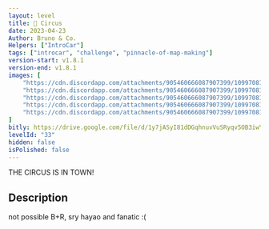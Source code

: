 ```yaml
---
layout: level
title: 🎪 Circus
date: 2023-04-23
Author: Bruno & Co.
Helpers: ["IntroCar"]
tags: ["introcar", "challenge", "pinnacle-of-map-making"]
version-start: v1.8.1
version-end: v1.8.1
images: [
    "https://cdn.discordapp.com/attachments/905460666087907399/1099708192109379766/image.png",
    "https://cdn.discordapp.com/attachments/905460666087907399/1099708192398782495/image.png",
    "https://cdn.discordapp.com/attachments/905460666087907399/1099708192654643260/image.png",
    "https://cdn.discordapp.com/attachments/905460666087907399/1099708192935657552/image.png",
    "https://cdn.discordapp.com/attachments/905460666087907399/1099708193208283146/image.png"
]
bitly: https://drive.google.com/file/d/1y7jASyI81dDGqhnuvVuSRyqv5OB3iwYI/view?usp=share_link
levelId: "33"
hidden: false
isPolished: false
---
```


THE CIRCUS IS IN TOWN!

<!-- more -->

<div id="description">
    <h2>Description</h2>
    <p>not possible B+R, sry hayao and fanatic :(</p>
</div>